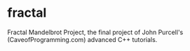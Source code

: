 # fractal
Fractal Mandelbrot Project, the final project of John Purcell's (CaveofProgramming.com) advanced C++ tutorials.
